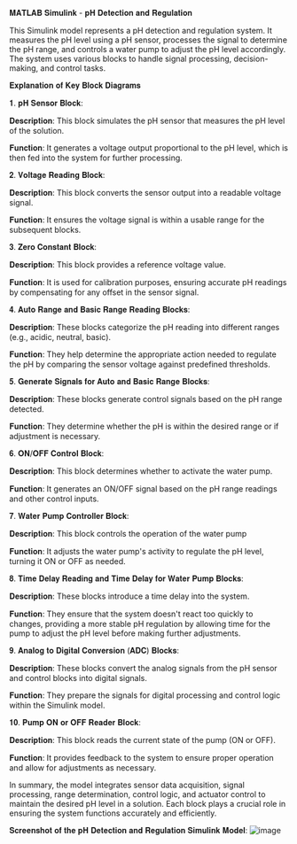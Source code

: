 𝐌𝐀𝐓𝐋𝐀𝐁 𝐒𝐢𝐦𝐮𝐥𝐢𝐧𝐤 - 𝐩𝐇 𝐃𝐞𝐭𝐞𝐜𝐭𝐢𝐨𝐧 𝐚𝐧𝐝 𝐑𝐞𝐠𝐮𝐥𝐚𝐭𝐢𝐨𝐧

This Simulink model represents a pH detection and regulation system. It measures the pH level using a pH sensor, processes the signal to determine the pH range, and controls a water pump to adjust the pH level accordingly. The system uses various blocks to handle signal processing, decision-making, and control tasks.

𝐄𝐱𝐩𝐥𝐚𝐧𝐚𝐭𝐢𝐨𝐧 𝐨𝐟 𝐊𝐞𝐲 𝐁𝐥𝐨𝐜𝐤 𝐃𝐢𝐚𝐠𝐫𝐚𝐦𝐬 

𝟏. 𝐩𝐇 𝐒𝐞𝐧𝐬𝐨𝐫 𝐁𝐥𝐨𝐜𝐤: 

𝐃𝐞𝐬𝐜𝐫𝐢𝐩𝐭𝐢𝐨𝐧: This block simulates the pH sensor that measures the pH level of the solution.

𝐅𝐮𝐧𝐜𝐭𝐢𝐨𝐧: It generates a voltage output proportional to the pH level, which is then fed into the system for further processing.

𝟐. 𝐕𝐨𝐥𝐭𝐚𝐠𝐞 𝐑𝐞𝐚𝐝𝐢𝐧𝐠 𝐁𝐥𝐨𝐜𝐤: 

𝐃𝐞𝐬𝐜𝐫𝐢𝐩𝐭𝐢𝐨𝐧: This block converts the sensor output into a readable voltage signal.

𝐅𝐮𝐧𝐜𝐭𝐢𝐨𝐧: It ensures the voltage signal is within a usable range for the subsequent blocks.

𝟑. 𝐙𝐞𝐫𝐨 𝐂𝐨𝐧𝐬𝐭𝐚𝐧𝐭 𝐁𝐥𝐨𝐜𝐤: 

𝐃𝐞𝐬𝐜𝐫𝐢𝐩𝐭𝐢𝐨𝐧: This block provides a reference voltage value.

𝐅𝐮𝐧𝐜𝐭𝐢𝐨𝐧: It is used for calibration purposes, ensuring accurate pH readings by compensating for any offset in the sensor signal.

𝟒. 𝐀𝐮𝐭𝐨 𝐑𝐚𝐧𝐠𝐞 𝐚𝐧𝐝 𝐁𝐚𝐬𝐢𝐜 𝐑𝐚𝐧𝐠𝐞 𝐑𝐞𝐚𝐝𝐢𝐧𝐠 𝐁𝐥𝐨𝐜𝐤𝐬: 

𝐃𝐞𝐬𝐜𝐫𝐢𝐩𝐭𝐢𝐨𝐧: These blocks categorize the pH reading into different ranges (e.g., acidic, neutral, basic).

𝐅𝐮𝐧𝐜𝐭𝐢𝐨𝐧: They help determine the appropriate action needed to regulate the pH by comparing the sensor voltage against predefined thresholds.

𝟓. 𝐆𝐞𝐧𝐞𝐫𝐚𝐭𝐞 𝐒𝐢𝐠𝐧𝐚𝐥𝐬 𝐟𝐨𝐫 𝐀𝐮𝐭𝐨 𝐚𝐧𝐝 𝐁𝐚𝐬𝐢𝐜 𝐑𝐚𝐧𝐠𝐞 𝐁𝐥𝐨𝐜𝐤𝐬: 

𝐃𝐞𝐬𝐜𝐫𝐢𝐩𝐭𝐢𝐨𝐧: These blocks generate control signals based on the pH range detected.

𝐅𝐮𝐧𝐜𝐭𝐢𝐨𝐧: They determine whether the pH is within the desired range or if adjustment is necessary.

𝟔. 𝐎𝐍/𝐎𝐅𝐅 𝐂𝐨𝐧𝐭𝐫𝐨𝐥 𝐁𝐥𝐨𝐜𝐤: 

𝐃𝐞𝐬𝐜𝐫𝐢𝐩𝐭𝐢𝐨𝐧: This block determines whether to activate the water pump.

𝐅𝐮𝐧𝐜𝐭𝐢𝐨𝐧: It generates an ON/OFF signal based on the pH range readings and other control inputs.

𝟕. 𝐖𝐚𝐭𝐞𝐫 𝐏𝐮𝐦𝐩 𝐂𝐨𝐧𝐭𝐫𝐨𝐥𝐥𝐞𝐫 𝐁𝐥𝐨𝐜𝐤: 

𝐃𝐞𝐬𝐜𝐫𝐢𝐩𝐭𝐢𝐨𝐧: This block controls the operation of the water pump

𝐅𝐮𝐧𝐜𝐭𝐢𝐨𝐧: It adjusts the water pump's activity to regulate the pH level, turning it ON or OFF as needed.

𝟖. 𝐓𝐢𝐦𝐞 𝐃𝐞𝐥𝐚𝐲 𝐑𝐞𝐚𝐝𝐢𝐧𝐠 𝐚𝐧𝐝 𝐓𝐢𝐦𝐞 𝐃𝐞𝐥𝐚𝐲 𝐟𝐨𝐫 𝐖𝐚𝐭𝐞𝐫 𝐏𝐮𝐦𝐩 𝐁𝐥𝐨𝐜𝐤𝐬:

𝐃𝐞𝐬𝐜𝐫𝐢𝐩𝐭𝐢𝐨𝐧: These blocks introduce a time delay into the system.

𝐅𝐮𝐧𝐜𝐭𝐢𝐨𝐧: They ensure that the system doesn't react too quickly to changes, providing a more stable pH regulation by allowing time for the pump to adjust the pH level before making further adjustments.

𝟗. 𝐀𝐧𝐚𝐥𝐨𝐠 𝐭𝐨 𝐃𝐢𝐠𝐢𝐭𝐚𝐥 𝐂𝐨𝐧𝐯𝐞𝐫𝐬𝐢𝐨𝐧 (𝐀𝐃𝐂) 𝐁𝐥𝐨𝐜𝐤𝐬: 

𝐃𝐞𝐬𝐜𝐫𝐢𝐩𝐭𝐢𝐨𝐧: These blocks convert the analog signals from the pH sensor and control blocks into digital signals.

𝐅𝐮𝐧𝐜𝐭𝐢𝐨𝐧: They prepare the signals for digital processing and control logic within the Simulink model.

𝟏𝟎. 𝐏𝐮𝐦𝐩 𝐎𝐍 𝐨𝐫 𝐎𝐅𝐅 𝐑𝐞𝐚𝐝𝐞𝐫 𝐁𝐥𝐨𝐜𝐤:

𝐃𝐞𝐬𝐜𝐫𝐢𝐩𝐭𝐢𝐨𝐧: This block reads the current state of the pump (ON or OFF).

𝐅𝐮𝐧𝐜𝐭𝐢𝐨𝐧: It provides feedback to the system to ensure proper operation and allow for adjustments as necessary.

In summary, the model integrates sensor data acquisition, signal processing, range determination, control logic, and actuator control to maintain the desired pH level in a solution. Each block plays a crucial role in ensuring the system functions accurately and efficiently.

𝐒𝐜𝐫𝐞𝐞𝐧𝐬𝐡𝐨𝐭 𝐨𝐟 𝐭𝐡𝐞 𝐩𝐇 𝐃𝐞𝐭𝐞𝐜𝐭𝐢𝐨𝐧 𝐚𝐧𝐝 𝐑𝐞𝐠𝐮𝐥𝐚𝐭𝐢𝐨𝐧 𝐒𝐢𝐦𝐮𝐥𝐢𝐧𝐤 𝐌𝐨𝐝𝐞𝐥:
![image](https://github.com/Xtiantzyyy/MATLAB-Simulink-pH-Detection-and-Regulation/assets/87014015/c78fef2e-d6e5-4a4f-902d-c97f1ef98b7e)

